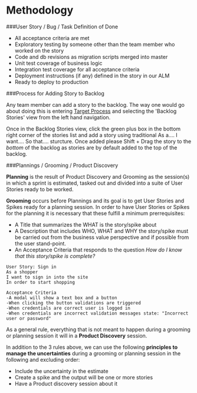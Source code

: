 Methodology
===========


###User Story / Bug / Task Definition of Done

* All acceptance criteria are met
* Exploratory testing by someone other than the team member who worked on the story
* Code and db revisions as migration scripts merged into master
* Unit test coverage of business logic
* Integration test coverage for all acceptance criteria
* Deployment instructions (if any) defined in the story in our ALM 
* Ready to deploy to production

###Process for Adding Story to Backlog

Any team member can add a story to the backlog. The way one would go about doing this is entering [Target Process](https://orchardmile.tpondemand.com) and selecting the 'Backlog Stories' view from the left hand navigation.

Once in the Backlog Stories view, click the green plus box in the bottom right corner of the stories list and add a story using traditional As a.... I want.... So that.... sturcture. Once added please Shift + Drag the story to the _bottom_ of the backlog as stories are by default added to the top of the backlog.  

###Plannings / Grooming / Product Discovery

**Planning** is the result of Product Discovery and Grooming as the session(s) in which a sprint is estimated, tasked out and divided into a suite of User Stories ready to be worked.

**Grooming** occurs before Plannings and its goal is to get User Stories and Spikes ready for a planning session. In order to have User Stories or Spikes for the planning it is necessary that these fulfill a minimum prerrequisites: 
* A Title that summarizes the WHAT is the story/spike about
* A Description that includes WHO, WHAT and WHY the story/spike must be carried out from the business value perspective and if possible from the user stand-point. 
* An Acceptance Criteria that responds to the question *How do I know that this story/spike is complete?*

```gherkin
User Story: Sign in
As a shopper
I want to sign in into the site
In order to start shopping

Acceptance Criteria
-A modal will show a text box and a button
-When clicking the button validations are triggered
-When credentials are correct user is logged in
-When credentials are incorrect validation messages state: "Incorrect user or password"
```
As a general rule, everything that is not meant to happen during a grooming or planning session it will in a **Product Discovery** session.

In addition to the 3 rules above, we can use the following **principles to manage the uncertainties** during a grooming or planning session in the following and excluding order:
* Include the uncertainty in the estimate
* Create a spike and the output will be one or more stories
* Have a Product discovery session about it
